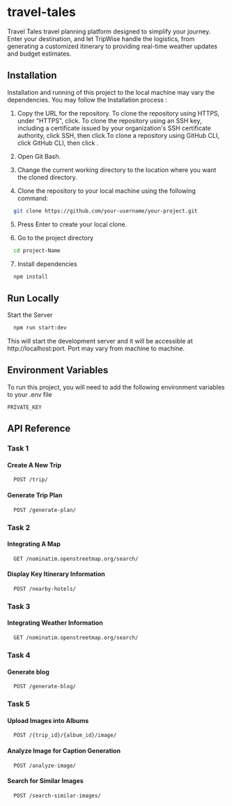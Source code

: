 # travel-tales
Travel Tales travel planning platform designed to simplify your journey. Enter your destination, and let TripWise handle the logistics, from generating a customized itinerary to providing real-time weather updates and budget estimates.

## Installation

Installation and running of this project to the local machine may vary the dependencies. You may follow the Installation process :

1. Copy the URL for the repository. To clone the repository using HTTPS, under "HTTPS", click. To clone the repository using an SSH key, including a certificate issued by your organization's SSH certificate authority, click SSH, then click.To clone a repository using GitHub CLI, click GitHub CLI, then click .


2. Open Git Bash. 
3. Change the current working directory to the location where you want the cloned directory.
4. Clone the repository to your local machine using the following command:

```bash
  git clone https://github.com/your-username/your-project.git

```
5. Press Enter to create your local clone.

6. Go to the project directory

```bash
  cd project-Name

```
7. Install dependencies

```bash
  npm install

```



## Run Locally

 Start the Server
```bash
  npm run start:dev

```
This will start the development server and it will be accessible at http://localhost:port.
Port may vary from machine to machine.
## Environment Variables

To run this project, you will need to add the following environment variables to your .env file

`PRIVATE_KEY`



## API Reference 

### Task 1


#### Create A New Trip

```http
  POST /trip/
```

#### Generate Trip Plan

```http
  POST /generate-plan/
```


### Task 2


#### Integrating A Map

```http
  GET /nominatim.openstreetmap.org/search/
```

#### Display Key Itinerary Information

```http
  POST /nearby-hotels/
```

### Task 3


#### Integrating Weather Information

```http
  GET /nominatim.openstreetmap.org/search/
```


### Task 4


#### Generate blog

```http
  POST /generate-blog/
```


### Task 5


#### Upload Images into Albums

```http
  POST /{trip_id}/{album_id}/image/
```

#### Analyze Image for Caption Generation

```http
  POST /analyze-image/
```

#### Search for Similar Images

```http
  POST /search-similar-images/
```